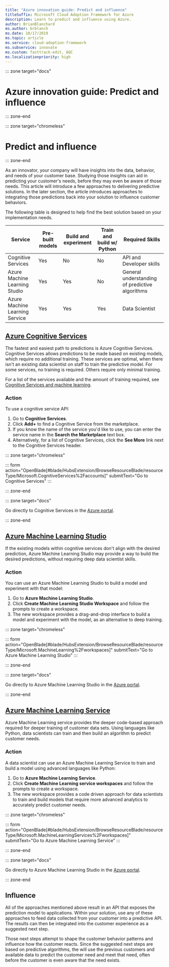 ```yaml
---
title: "Azure innovation guide: Predict and influence" 
titleSuffix: Microsoft Cloud Adoption Framework for Azure
description: Learn to predict and influence using Azure.
author: BrianBlanchard
ms.author: brblanch
ms.date: 10/17/2019
ms.topic: article
ms.service: cloud-adoption-framework
ms.subservice: innovate
ms.custom: fasttrack-edit, AQC
ms.localizationpriority: high
---
```


::: zone target="docs"

# Azure innovation guide: Predict and influence

::: zone-end

::: zone target="chromeless"

# Predict and influence

::: zone-end

As an innovator, your company will have insights into the data, behavior, and needs of your customer base. Studying those insights can aid in predicting your customer's needs, before they may even be aware of those needs. This article will introduce a few approaches to delivering predictive solutions. In the later section, the article introduces approaches to integrating those predictions back into your solution to influence customer behaviors.

The following table is designed to help find the best solution based on your implementation needs.

|Service  |Pre-built models  |Build and experiment  |Train and build w/ Python|Required Skills|
|---------|---------|---------|---------|---------|
|Cognitive Services|Yes|No|No|API and Developer skills|
|Azure Machine Learning Studio|Yes|Yes|No|General understanding of predictive algorithms|
|Azure Machine Learning Service|Yes|Yes|Yes|Data Scientist|

## [Azure Cognitive Services](#tab/CognitiveServices)

The fastest and easiest path to predictions is Azure Cognitive Services. Cognitive Services allows predictions to be made based on existing models, which require no additional training. These services are optimal, when there isn't an existing data scientist on staff to train the predictive model. For some services, no training is required. Others require only minimal training.

For a list of the services available and the amount of training required, see [Cognitive Services and machine learning](https://docs.microsoft.com/azure/cognitive-services/cognitive-services-and-machine-learning#service-requirements-for-the-data-model).

### Action

To use a cognitive service API:

1. Go to **Cognitive Services**.
2. Click **Add+** to find a Cognitive Service from the marketplace.
3. If you know the name of the service you'd like to use, you can enter the service name in the **Search the Marketplace** text box.
4. Alternatively, for a list of Cognitive Services, click the **See More** link next to the Cognitive Services header.

::: zone target="chromeless"

<!-- markdownlint-disable DOCSMD001 -->

::: form action="OpenBlade[#blade/HubsExtension/BrowseResourceBlade/resourceType/Microsoft.CognitiveServices%2Faccounts]" submitText="Go to Cognitive Services" :::

<!-- markdownlint-enable DOCSMD001 -->

::: zone-end

::: zone target="docs"

Go directly to Cognitive Services in the [Azure portal](https://portal.azure.com/#blade/HubsExtension/BrowseResourceBlade/resourceType/Microsoft.CognitiveServices%2Faccounts).

::: zone-end

## [Azure Machine Learning Studio](#tab/MachineLearningStudio)


If the existing models within cognitive services don't align with the desired prediction, Azure Machine Learning Studio may provide a way to build the desired predictions, without requiring deep data scientist skills.

### Action

You can use an Azure Machine Learning Studio to build a model and experiment with that model:

1. Go to **Azure Machine Learning Studio**.
2. Click **Create Machine Learning Studio Workspace** and follow the prompts to create a workspace.
3. The new workspace provides a drag-and-drop interface to build a model and experiment with the model, as an alternative to deep training.

::: zone target="chromeless"

<!-- markdownlint-disable DOCSMD001 -->

::: form action="OpenBlade[#blade/HubsExtension/BrowseResourceBlade/resourceType/Microsoft.MachineLearning%2Fworkspaces]" submitText="Go to Azure Machine Learning Studio" :::

<!-- markdownlint-enable DOCSMD001 -->

::: zone-end

::: zone target="docs"

Go directly to Azure Machine Learning Studio in the [Azure portal](https://portal.azure.com/#blade/HubsExtension/BrowseResourceBlade/resourceType/Microsoft.MachineLearning%2Fworkspaces).

::: zone-end

## [Azure Machine Learning Service](#tab/MachineLearningService)

Azure Machine Learning service provides the deeper code-based approach required for deeper training of customer data sets. Using languages like Python, data scientists can train and then build an algorithm to predict customer needs.

### Action

A data scientist can use an Azure Machine Learning Service to train and build a model using advanced languages like Python:

1. Go to **Azure Machine Learning Service**.
2. Click **Create Machine Learning service workspaces** and follow the prompts to create a workspace.
3. The new workspace provides a code driven approach for data scientists to train and build models that require more advanced analytics to accurately predict customer needs.

::: zone target="chromeless"

<!-- markdownlint-disable DOCSMD001 -->

::: form action="OpenBlade[#blade/HubsExtension/BrowseResourceBlade/resourceType/Microsoft.MachineLearningServices%2Fworkspaces]" submitText="Go to Azure Machine Learning Service" :::

<!-- markdownlint-enable DOCSMD001 -->

::: zone-end

::: zone target="docs"

Go directly to Azure Machine Learning Studio in the [Azure portal](https://portal.azure.com/#blade/HubsExtension/BrowseResourceBlade/resourceType/Microsoft.MachineLearningServices%2Fworkspaces).

::: zone-end

## Influence

All of the approaches mentioned above result in an API that exposes the prediction model to applications. Within your solution, use any of these approaches to feed data collected from your customer into a predictive API. The results can then be integrated into the customer experience as a suggested next step.

Those next steps attempt to shape the customer behavior patterns and influence how the customer reacts. Since the suggested next steps are based on predictive algorithms, the will use the previous customers and available data to predict the customer need and meet that need, often before the customer is even aware that the need exists.

